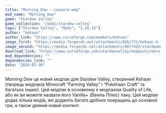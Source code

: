 ```yaml
---
title: "Morning Dew - скачати мод"
mod_name: "Morning Dew"
game: "Stardew Valley"
game_collection: "/mods/stardew-valley"
tags: ["Stardew Valley", "Mods", "1.16.15"]
author: "kehaan"
author_link: "https://www.curseforge.com/members/kehaan"
image_first: "https://media.forgecdn.net/attachments/826/772/kehaan-3-1.png"
image_second: "https://media.forgecdn.net/attachments/887/592/stardewmoddingapi_62qmcimshj.png"
download_link: "https://www.curseforge.com/stardewvalley/modpacks/morning-dew/files/all?page=1&pageSize=20&sortBy=dateCreated&sortOrder=desc"
mod_dependencies: ""
dependencies_link: ""
date: "2024-07-30"
---
```


Morning Dew це новий модпак для Stardew Valley, створений Kehaan (творець модпаків Minecraft “Farming Valley” і “Pokehaan Craft” та багатьох інших). Цей модпак в основному є модпаком Quality of Life, або як ви можете назвати його Vanilla+ (Ваніль Плюс) паку. Цей модпак додає кілька модів, які додають багато дрібних покращень до основної гри, а також деякий новий контент.